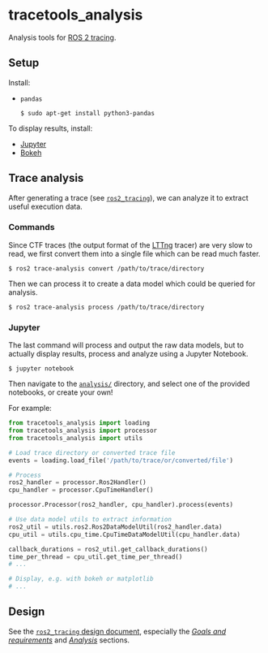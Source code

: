 # tracetools_analysis

Analysis tools for [ROS 2 tracing](https://gitlab.com/micro-ROS/ros_tracing/ros2_tracing).

## Setup

Install:

* `pandas`
    ```
    $ sudo apt-get install python3-pandas
    ```

To display results, install:

* [Jupyter](https://jupyter.org/install)
* [Bokeh](https://bokeh.pydata.org/en/latest/docs/user_guide/quickstart.html#userguide-quickstart-install)

## Trace analysis

After generating a trace (see [`ros2_tracing`](https://gitlab.com/micro-ROS/ros_tracing/ros2_tracing#tracing)), we can analyze it to extract useful execution data.

### Commands

Since CTF traces (the output format of the [LTTng](https://lttng.org/) tracer) are very slow to read, we first convert them into a single file which can be read much faster.

```
$ ros2 trace-analysis convert /path/to/trace/directory
```

Then we can process it to create a data model which could be queried for analysis.

```
$ ros2 trace-analysis process /path/to/trace/directory
```

### Jupyter

The last command will process and output the raw data models, but to actually display results, process and analyze using a Jupyter Notebook.

```
$ jupyter notebook
```

Then navigate to the [`analysis/`](./tracetools_analysis/analysis/) directory, and select one of the provided notebooks, or create your own!

For example:

```python
from tracetools_analysis import loading
from tracetools_analysis import processor
from tracetools_analysis import utils

# Load trace directory or converted trace file
events = loading.load_file('/path/to/trace/or/converted/file')

# Process
ros2_handler = processor.Ros2Handler()
cpu_handler = processor.CpuTimeHandler()

processor.Processor(ros2_handler, cpu_handler).process(events)

# Use data model utils to extract information
ros2_util = utils.ros2.Ros2DataModelUtil(ros2_handler.data)
cpu_util = utils.cpu_time.CpuTimeDataModelUtil(cpu_handler.data)

callback_durations = ros2_util.get_callback_durations()
time_per_thread = cpu_util.get_time_per_thread()
# ...

# Display, e.g. with bokeh or matplotlib
# ...
```

## Design

See the [`ros2_tracing` design document](https://gitlab.com/micro-ROS/ros_tracing/ros2_tracing/blob/master/doc/design_ros_2.md), especially the [*Goals and requirements*](https://gitlab.com/micro-ROS/ros_tracing/ros2_tracing/blob/master/doc/design_ros_2.md#goals-and-requirements) and [*Analysis*](https://gitlab.com/micro-ROS/ros_tracing/ros2_tracing/blob/master/doc/design_ros_2.md#analysis) sections.
